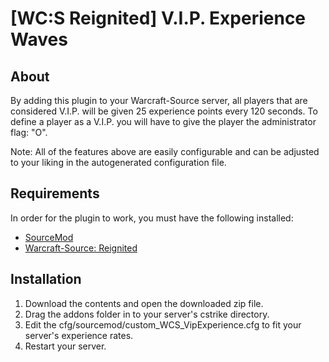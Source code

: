 # [WC:S Reignited] V.I.P. Experience Waves

## About
By adding this plugin to your Warcraft-Source server, all players that are considered V.I.P. will be given 25 experience points every 120 seconds.
To define a player as a V.I.P. you will have to give the player the administrator flag: "O".

Note: 
All of the features above are easily configurable and can be adjusted to your liking in the autogenerated configuration file.



## Requirements
In order for the plugin to work, you must have the following installed:
- [SourceMod](https://www.sourcemod.net/downloads.php?branch=stable) 
- [Warcraft-Source: Reignited](https://github.com/ThaPwned/WCS)


## Installation
1) Download the contents and open the downloaded zip file.
2) Drag the addons folder in to your server's cstrike directory.
3) Edit the cfg/sourcemod/custom_WCS_VipExperience.cfg to fit your server's experience rates.
4) Restart your server.
